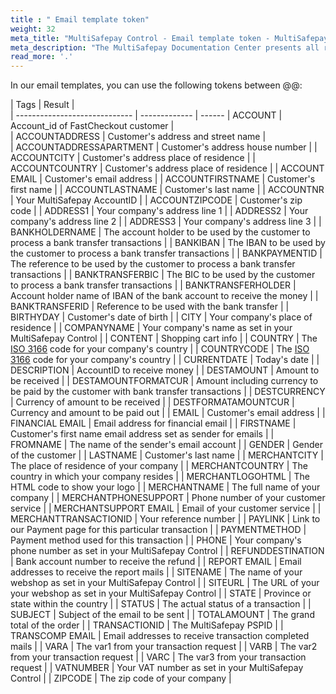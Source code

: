 ```yaml
---
title : " Email template token"
weight: 32
meta_title: "MultiSafepay Control - Email template token - MultiSafepay Docs"
meta_description: "The MultiSafepay Documentation Center presents all relevant information about our Plugins and API. You can also find support pages for payment methods, tools and general questions as well as the contact details of our Support and Integration Teams."
read_more: '.'
---
```


In our email templates, you can use the following tokens between @@:

| Tags                          |     Result    |      
| ----------------------------- | ------------- | ------
| ACCOUNT                       | Account_id of FastCheckout customer |   
| ACCOUNTADDRESS                | Customer's address and street name   |  
| ACCOUNTADDRESSAPARTMENT       | Customer's address house number |
| ACCOUNTCITY                   | Customer's address place of residence |
| ACCOUNTCOUNTRY                | Customer's address place of residence |
| ACCOUNT EMAIL                 | Customer's email address |
| ACCOUNTFIRSTNAME              | Customer's first name |
| ACCOUNTLASTNAME               | Customer's last name |
| ACCOUNTNR                     | Your MultiSafepay AccountID |
| ACCOUNTZIPCODE                | Customer's zip code |
| ADDRESS1                      | Your company's address line 1 |
| ADDRESS2                      | Your company's address line 2 |
| ADDRESS3                      | Your company's address line 3 |
| BANKHOLDERNAME                | The account holder to be used by the customer to process a bank transfer transactions |
| BANKIBAN                      | The IBAN to be used by the customer to process a bank transfer transactions |
| BANKPAYMENTID                 | The reference to be used by the customer to process a bank transfer transactions |
| BANKTRANSFERBIC               | The BIC to be used by the customer to process a bank transfer transactions |
| BANKTRANSFERHOLDER            |  Account holder name of IBAN of the bank account to receive the money |
| BANKTRANSFERID                |  Reference to be used with the bank transfer |
| BIRTHYDAY                     | Customer's date of birth |
| CITY                          | Your company's place of residence |
| COMPANYNAME                   | Your company's name as set in your MultiSafepay Control |
| CONTENT                       |  Shopping cart info |
| COUNTRY                       |  The [ISO 3166](https://www.iso.org/iso-3166-country-codes.html) code for your company's country |
| COUNTRYCODE                   | The [ISO 3166](https://www.iso.org/iso-3166-country-codes.html) code for your company's country |
| CURRENTDATE                   | Today's date |
| DESCRIPTION                   | AccountID to receive money |
| DESTAMOUNT                    | Amount to be received |
| DESTAMOUNTFORMATCUR           | Amount including currency to be paid by the customer with bank transfer transactions |
| DESTCURRENCY                  | Currency of amount to be received |
| DESTFORMATAMOUNTCUR           | Currency and amount to be paid out |
| EMAIL                         | Customer's email address |
| FINANCIAL EMAIL               | Email address for financial email |
| FIRSTNAME                     | Customer's first name email address set as sender for emails |
| FROMNAME                      | The name of the sender's email account |
| GENDER                        | Gender of the customer |
| LASTNAME                      | Customer's last name |
| MERCHANTCITY                  | The place of residence of your company |
| MERCHANTCOUNTRY               | The country in which your company resides |
| MERCHANTLOGOHTML              | The HTML code to show your logo |
| MERCHANTNAME                  | The full name of your company |
| MERCHANTPHONESUPPORT          | Phone number of your customer service |
| MERCHANTSUPPORT EMAIL         | Email of your customer service |
| MERCHANTTRANSACTIONID         | Your reference number |
| PAYLINK                       | Link to our Payment page for this particular transaction |
| PAYMENTMETHOD                 | Payment method used for this transaction |
| PHONE                         | Your company's phone number as set in your MultiSafepay Control |
| REFUNDDESTINATION             | Bank account number to receive the refund |
| REPORT EMAIL                  | Email addresses to receive the report mails |
| SITENAME                      | The name of your webshop as set in your MultiSafepay Control |
| SITEURL                       | The URL of your your webshop as set in your MultiSafepay Control |
| STATE                         | Province or state within the country |
| STATUS                        | The actual status of a transaction |
| SUBJECT                       | Subject of the email to be sent |
| TOTALAMOUNT                   | The grand total of the order |
| TRANSACTIONID                 | The MultiSafepay PSPID |
| TRANSCOMP EMAIL               | Email addresses to receive transaction completed mails |
| VARA                          | The var1 from your transaction request |
| VARB                          | The var2 from your transaction request |
| VARC                          | The var3 from your transaction request |
| VATNUMBER                     | Your VAT number as set in your MultiSafepay Control |
| ZIPCODE                       | The zip code of your company |
